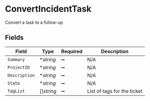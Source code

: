 # ConvertIncidentTask

Convert a task to a follow-up


## Fields

| Field                       | Type                        | Required                    | Description                 |
| --------------------------- | --------------------------- | --------------------------- | --------------------------- |
| `Summary`                   | **string*                   | :heavy_minus_sign:          | N/A                         |
| `ProjectID`                 | **string*                   | :heavy_minus_sign:          | N/A                         |
| `Description`               | **string*                   | :heavy_minus_sign:          | N/A                         |
| `State`                     | **string*                   | :heavy_minus_sign:          | N/A                         |
| `TagList`                   | []*string*                  | :heavy_minus_sign:          | List of tags for the ticket |